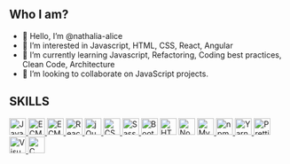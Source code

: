 ## Who I am?

- 👋 Hello, I’m @nathalia-alice
- 👀 I’m interested in Javascript, HTML, CSS, React, Angular
- 🌱 I’m currently learning Javascript, Refactoring, Coding best practices, Clean Code, Architecture
- 💞️ I’m looking to collaborate on JavaScript projects.

## SKILLS

<a href="https://developer.mozilla.org/en-US/docs/Web/JavaScript" title="JavaScript">
    <img src="https://github.com/get-icon/geticon/raw/master/icons/javascript.svg" alt="JavaScript" width="30px"
        height="30px">
</a>
<a href="https://tc39.es/ecma262/" title="ECMAScript 6">
    <img src="https://github.com/get-icon/geticon/raw/master/icons/es6.svg" alt="ECMAScript 6" width="30px"
        height="30px">
</a>
<a href="https://knockoutjs.com/" title="KnockoutJs">
    <img src="https://github.com/get-icon/geticon/raw/master/icons/knockout.svg" alt="ECMAScript 6" width="30px"
        height="30px">
</a>
<a href="https://reactjs.org/" title="React">
    <img src="https://github.com/get-icon/geticon/raw/master/icons/react.svg" alt="React" width="30px" height="30px">
</a>
<a href="https://jquery.com/" title="jQuery">
    <img src="https://github.com/get-icon/geticon/raw/master/icons/jquery-icon.svg" alt="jQuery" width="30px"
        height="30px">
</a>
<a href="https://www.w3.org/TR/CSS/" title="CSS3">
    <img src="https://github.com/get-icon/geticon/raw/master/icons/css-3.svg" alt="CSS3" width="30px" height="30px">
</a>
<a href="https://sass-lang.com/" title="Sass">
    <img src="https://github.com/get-icon/geticon/raw/master/icons/sass.svg" alt="Sass" width="30px" height="30px">
</a>
<a href="https://getbootstrap.com/" title="Bootstrap">
    <img src="https://github.com/get-icon/geticon/raw/master/icons/bootstrap.svg" alt="Bootstrap" width="30px"
        height="30px"></a>
<a href="https://www.w3.org/TR/html5/" title="HTML5">
    <img src="https://github.com/get-icon/geticon/raw/master/icons/html-5.svg" alt="HTML5" width="30px"
        height="30px"></a>
<a href="https://nodejs.org/" title="Node.js">
    <img src="https://github.com/get-icon/geticon/raw/master/icons/nodejs-icon.svg" alt="Node.js" width="30px"
        height="30px"></a>
<a href="https://dev.mysql.com/" title="MySQL">
    <img src="https://github.com/get-icon/geticon/raw/master/icons/mysql.svg" alt="MySQL" width="30px" height="30px">
</a>
<a href="https://www.npmjs.com/" title="npm">
    <img src="https://github.com/get-icon/geticon/raw/master/icons/npm.svg" alt="npm" width="30px" height="30px">
</a>
<a href="https://yarnpkg.com/" title="Yarn">
    <img src="https://github.com/get-icon/geticon/raw/master/icons/yarn.svg" alt="Yarn" width="30px" height="30px">
</a>
<a href="https://prettier.io/" title="Prettier">
    <img src="https://github.com/get-icon/geticon/raw/master/icons/prettier.svg" alt="Prettier" width="30px"
        height="30px">
</a>
<a href="https://code.visualstudio.com/" title="Visual Studio Code">
    <img src="https://github.com/get-icon/geticon/raw/master/icons/visual-studio-code.svg" alt="Visual Studio Code"
        width="30px" height="30px">
</a>
<a href="https://lesscss.org/" title="Less">
    <img src="https://github.com/get-icon/geticon/raw/master/icons/less.svg" alt="C" width="30px" height="30px">
</a>
        
## 
